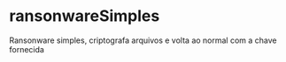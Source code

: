 # ransonwareSimples
Ransonware simples, criptografa arquivos e volta ao normal com a chave fornecida
